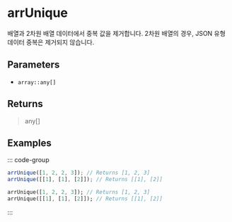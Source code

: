 # arrUnique <Badge type="tip" text="JavaScript" /><Badge type="info" text="Dart" />

배열과 2차원 배열 데이터에서 중복 값을 제거합니다. 2차원 배열의 경우, JSON 유형 데이터 중복은 제거되지 않습니다.

## Parameters

- `array::any[]`

## Returns

> any[]

## Examples

::: code-group

```javascript [JavaScript]
arrUnique([1, 2, 2, 3]); // Returns [1, 2, 3]
arrUnique([[1], [1], [2]]); // Returns [[1], [2]]
```

```dart [Dart]
arrUnique([1, 2, 2, 3]); // Returns [1, 2, 3]
arrUnique([[1], [1], [2]]); // Returns [[1], [2]]
```

:::
